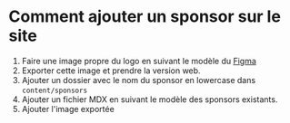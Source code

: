 # Comment ajouter un sponsor sur le site

1. Faire une image propre du logo en suivant le modèle du [Figma](https://www.figma.com/file/6GgMUFYwrYAMHgIeLki6G7/Sponsors?node-id=0%3A1)
1. Exporter cette image et prendre la version web.
1. Ajouter un dossier avec le nom du sponsor en lowercase dans `content/sponsors`
1. Ajouter un fichier MDX en suivant le modèle des sponsors existants.
1. Ajouter l'image exportée